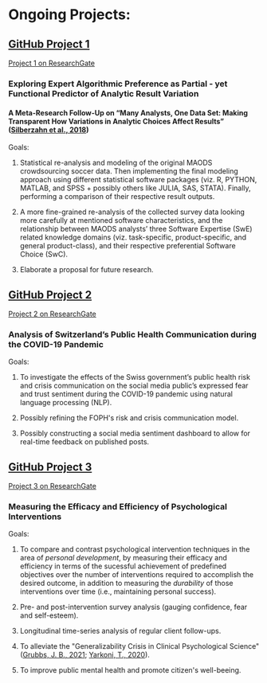 # **Ongoing Projects:**

## **[GitHub Project 1](https://github.com/KrisB1471/ExpAlgPref.git)**
[Project 1 on ResearchGate](https://www.researchgate.net/project/Exploring-Expert-Algorithmic-Preference-as-Partial-yet-Functional-Predictor-of-Analytic-Result-Variation)
### **Exploring Expert Algorithmic Preference as Partial - yet Functional Predictor of Analytic Result Variation**
#### A Meta-Research Follow-Up on “Many Analysts, One Data Set: Making Transparent How Variations in Analytic Choices Affect Results” ([Silberzahn et al., 2018](https://journals.sagepub.com/doi/10.1177/2515245917747646))

Goals: 

1) Statistical re-analysis and modeling of the original MAODS crowdsourcing soccer data. Then implementing the final modeling approach using different statistical software packages (viz. R, PYTHON, MATLAB, and SPSS + possibly others like JULIA, SAS, STATA). Finally, performing a comparison of their respective result outputs.

2) A more fine-grained re-analysis of the collected survey data looking more carefully at mentioned software characteristics, and the relationship between MAODS analysts’ three Software Expertise (SwE) related knowledge domains (viz. task-specific, product-specific, and general product-class), and their respective preferential Software Choice (SwC).

3) Elaborate a proposal for future research.


## **[GitHub Project 2](https://github.com/KrisB1471/CorpCom)**
[Project 2 on ResearchGate](https://www.researchgate.net/project/Analysis-of-Switzerlands-Public-Health-Communication-during-the-COVID-19-Pandemic)
### **Analysis of Switzerland’s Public Health Communication during the COVID-19 Pandemic**

Goals: 

1. To investigate the effects of the Swiss government’s public health risk and crisis communication on the social media public’s expressed fear and trust sentiment during the COVID-19 pandemic using natural language processing (NLP).

2. Possibly refining the FOPH's risk and crisis communication model.

3. Possibly constructing a social media sentiment dashboard to allow for real-time feedback on published posts. 


## **[GitHub Project 3](https://github.com/KrisB1471/LTF)**
[Project 3 on ResearchGate](https://www.researchgate.net/project/Measuring-the-Efficacy-and-Efficiency-of-Psychological-Interventions)
### **Measuring the Efficacy and Efficiency of Psychological Interventions**

Goals: 

1. To compare and contrast psychological intervention techniques in the area of *personal development*, by measuring their efficacy and efficiency in terms of the sucessful achievement of predefined objectives over the number of interventions required to accomplish the desired outcome, in addition to measuring the *durability* of those interventions over time (i.e., maintaining personal success).

2. Pre- and post-intervention survey analysis (gauging confidence, fear and self-esteem). 

3. Longitudinal time-series analysis of regular client follow-ups.

4. To alleviate the "Generalizability Crisis in Clinical Psychological Science" ([Grubbs, J. B., 2021](https://www.researchgate.net/publication/350533362_Cost_of_Crisis_in_Psychological_Science); [Yarkoni, T., 2020](https://www.researchgate.net/publication/337447010_The_Generalizability_Crisis)).

5. To improve public mental health and promote citizen's well-beeing.
